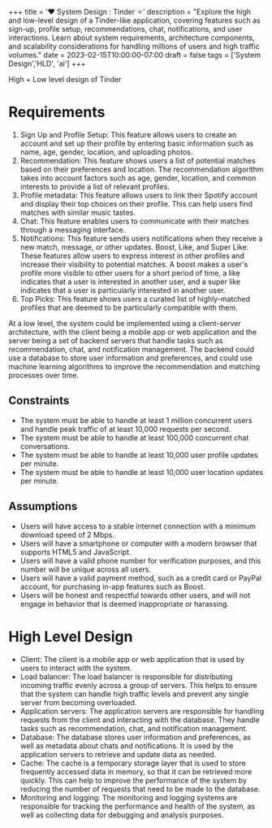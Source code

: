 +++
title = '♥️ System Design : Tinder ✧'
description = "Explore the high and low-level design of a Tinder-like application, covering features such as sign-up, profile setup, recommendations, chat, notifications, and user interactions. Learn about system requirements, architecture components, and scalability considerations for handling millions of users and high traffic volumes."
date = 2023-02-15T10:00:00-07:00
draft = false
tags = ['System Design','HLD', 'ai']
+++

High + Low level design of Tinder

# Requirements

1. Sign Up and Profile Setup: This feature allows users to create an account and set up their profile by entering basic information such as name, age, gender, location, and uploading photos.
2. Recommendation: This feature shows users a list of potential matches based on their preferences and location. The recommendation algorithm takes into account factors such as age, gender, location, and common interests to provide a list of relevant profiles.
3. Profile metadata: This feature allows users to link their Spotify account and display their top choices on their profile. This can help users find matches with similar music tastes.
4. Chat: This feature enables users to communicate with their matches through a messaging interface.
5. Notifications: This feature sends users notifications when they receive a new match, message, or other updates.
   Boost, Like, and Super Like: These features allow users to express interest in other profiles and increase their visibility to potential matches. A boost makes a user's profile more visible to other users for a short period of time, a like indicates that a user is interested in another user, and a super like indicates that a user is particularly interested in another user.
6. Top Picks: This feature shows users a curated list of highly-matched profiles that are deemed to be particularly compatible with them.

At a low level, the system could be implemented using a client-server architecture, with the client being a mobile app or web application and the server being a set of backend servers that handle tasks such as recommendation, chat, and notification management. The backend could use a database to store user information and preferences, and could use machine learning algorithms to improve the recommendation and matching processes over time.

## Constraints

- The system must be able to handle at least 1 million concurrent users and handle peak traffic of at least 10,000 requests per second.
- The system must be able to handle at least 100,000 concurrent chat conversations.
- The system must be able to handle at least 10,000 user profile updates per minute.
- The system must be able to handle at least 10,000 user location updates per minute.

## Assumptions

- Users will have access to a stable internet connection with a minimum download speed of 2 Mbps.
- Users will have a smartphone or computer with a modern browser that supports HTML5 and JavaScript.
- Users will have a valid phone number for verification purposes, and this number will be unique across all users.
- Users will have a valid payment method, such as a credit card or PayPal account, for purchasing in-app features such as Boost.
- Users will be honest and respectful towards other users, and will not engage in behavior that is deemed inappropriate or harassing.

# High Level Design

- Client: The client is a mobile app or web application that is used by users to interact with the system.
- Load balancer: The load balancer is responsible for distributing incoming traffic evenly across a group of servers. This helps to ensure that the system can handle high traffic levels and prevent any single server from becoming overloaded.
- Application servers: The application servers are responsible for handling requests from the client and interacting with the database. They handle tasks such as recommendation, chat, and notification management.
- Database: The database stores user information and preferences, as well as metadata about chats and notifications. It is used by the application servers to retrieve and update data as needed.
- Cache: The cache is a temporary storage layer that is used to store frequently accessed data in memory, so that it can be retrieved more quickly. This can help to improve the performance of the system by reducing the number of requests that need to be made to the database.
- Monitoring and logging: The monitoring and logging systems are responsible for tracking the performance and health of the system, as well as collecting data for debugging and analysis purposes.
